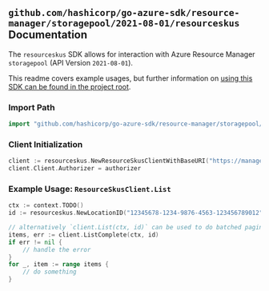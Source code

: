 
## `github.com/hashicorp/go-azure-sdk/resource-manager/storagepool/2021-08-01/resourceskus` Documentation

The `resourceskus` SDK allows for interaction with Azure Resource Manager `storagepool` (API Version `2021-08-01`).

This readme covers example usages, but further information on [using this SDK can be found in the project root](https://github.com/hashicorp/go-azure-sdk/tree/main/docs).

### Import Path

```go
import "github.com/hashicorp/go-azure-sdk/resource-manager/storagepool/2021-08-01/resourceskus"
```


### Client Initialization

```go
client := resourceskus.NewResourceSkusClientWithBaseURI("https://management.azure.com")
client.Client.Authorizer = authorizer
```


### Example Usage: `ResourceSkusClient.List`

```go
ctx := context.TODO()
id := resourceskus.NewLocationID("12345678-1234-9876-4563-123456789012", "location")

// alternatively `client.List(ctx, id)` can be used to do batched pagination
items, err := client.ListComplete(ctx, id)
if err != nil {
	// handle the error
}
for _, item := range items {
	// do something
}
```
